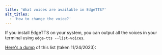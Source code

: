 ```yaml
---
title: 'What voices are available in EdgeTTS?'
alt_titles:
  - 'How to change the voice?'
---
```


If you install EdgeTTS on your system, you can output all the voices in your terminal using `edge-tts --list-voices`.

[Here's a dump](docs/available-edge-tts-voices.md) of this list (taken 11/24/2023):
